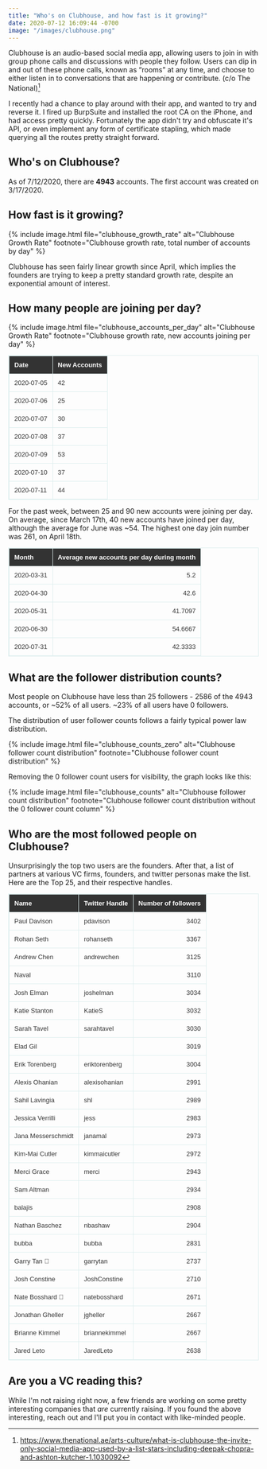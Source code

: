 ```yaml
---
title: "Who's on Clubhouse, and how fast is it growing?"
date: 2020-07-12 16:09:44 -0700
image: "/images/clubhouse.png"
---
```

<style>
table {
    border: solid 1px #DDEEEE;
    border-collapse: collapse;
    border-spacing: 0;
    font: normal 13px Arial, sans-serif;
}
thead th {
    background-color: #333;
    border: solid 1px #DDEEEE;
    color: #fff;
    padding: 10px;
    font-weight: bold;
    text-align: left;
    font-style: normal;
}
tbody td {
    border: solid 1px #DDEEEE;
    color: #333;
    padding: 10px;
    text-shadow: 1px 1px 1px #fff;
}
</style>

Clubhouse is an audio-based social media app, allowing users to join in with group phone calls and discussions with people they follow. Users can dip in and out of these phone calls, known as “rooms” at any time, and choose to either listen in to conversations that are happening or contribute. (c/o The National)[^1]

I recently had a chance to play around with their app, and wanted to try and reverse it. I fired up BurpSuite and installed the root CA on the iPhone, and had access pretty quickly. Fortunately the app didn't try and obfuscate it's API, or even implement any form of certificate stapling, which made querying all the routes pretty straight forward.

## Who's on Clubhouse?

As of 7/12/2020, there are **4943** accounts. The first account was created on 3/17/2020.

## How fast is it growing?

{% include image.html file="clubhouse_growth_rate" alt="Clubhouse Growth Rate" footnote="Clubhouse growth rate, total number of accounts by day" %}

Clubhouse has seen fairly linear growth since April, which implies the founders are trying to keep a pretty standard growth rate, despite an exponential amount of interest.

## How many people are joining per day?

{% include image.html file="clubhouse_accounts_per_day" alt="Clubhouse Growth Rate" footnote="Clubhouse growth rate, new accounts joining per day" %}

| Date       | New Accounts |
|------------|--------------|
| 2020-07-05 | 42           |
| 2020-07-06 | 25           |
| 2020-07-07 | 30           |
| 2020-07-08 | 37           |
| 2020-07-09 | 53           |
| 2020-07-10 | 37           |
| 2020-07-11 | 44           |

For the past week, between 25 and 90 new accounts were joining per day. On average, since March 17th, 40 new accounts have joined per day, although the average for June was \~54. The highest one day join number was 261, on April 18th.

| Month               |   Average new accounts per day during month |
|:--------------------|---------:|
| 2020-03-31 |   5.2    |
| 2020-04-30 |  42.6    |
| 2020-05-31 |  41.7097 |
| 2020-06-30 |  54.6667 |
| 2020-07-31 |  42.3333 |

## What are the follower distribution counts?

Most people on Clubhouse have less than 25 followers - 2586 of the 4943 accounts, or \~52% of all users. \~23% of all users have 0 followers.

The distribution of user follower counts follows a fairly typical power law distribution.


{% include image.html file="clubhouse_counts_zero" alt="Clubhouse follower count distribution" footnote="Clubhouse follower count distribution" %}

Removing the 0 follower count users for visibility, the graph looks like this:


{% include image.html file="clubhouse_counts" alt="Clubhouse follower count distribution" footnote="Clubhouse follower count distribution without the 0 follower count column" %}



## Who are the most followed people on Clubhouse?

Unsurprisingly the top two users are the founders. After that, a list of partners at various VC firms, founders, and twitter personas make the list. Here are the Top 25, and their respective handles.

| Name               | Twitter Handle       |   Number of followers |
|:-------------------|:--------------|----------------:|
| Paul Davison       | pdavison      |            3402 |
| Rohan Seth         | rohanseth     |            3367 |
| Andrew Chen        | andrewchen    |            3125 |
| Naval              |               |            3110 |
| Josh Elman         | joshelman     |            3034 |
| Katie Stanton      | KatieS        |            3032 |
| Sarah Tavel        | sarahtavel    |            3030 |
| Elad Gil           |               |            3019 |
| Erik Torenberg     | eriktorenberg |            3004 |
| Alexis Ohanian     | alexisohanian |            2991 |
| Sahil Lavingia     | shl           |            2989 |
| Jessica Verrilli   | jess          |            2983 |
| Jana Messerschmidt | janamal       |            2973 |
| Kim-Mai Cutler     | kimmaicutler  |            2972 |
| Merci Grace        | merci         |            2943 |
| Sam Altman         |               |            2934 |
| balajis            |               |            2908 |
| Nathan Baschez     | nbashaw       |            2904 |
| bubba              | bubba         |            2831 |
| Garry Tan 🍔       | garrytan      |            2737 |
| Josh Constine      | JoshConstine  |            2710 |
| Nate Bosshard 🔭   | natebosshard  |            2671 |
| Jonathan Gheller   | jgheller      |            2667 |
| Brianne Kimmel     | briannekimmel |            2667 |
| Jared Leto         | JaredLeto     |            2638 |

## Are you a VC reading this?

While I'm not raising right now, a few friends are working on some pretty interesting companies that _are_ currently raising. If you found the above interesting, reach out and I'll put you in contact with like-minded people.


[^1]: https://www.thenational.ae/arts-culture/what-is-clubhouse-the-invite-only-social-media-app-used-by-a-list-stars-including-deepak-chopra-and-ashton-kutcher-1.1030092
